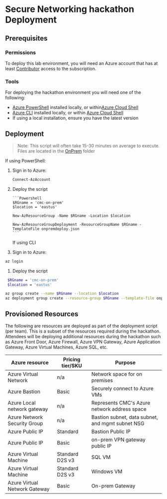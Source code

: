 # Secure Networking hackathon Deployment

## Prerequisites

### Permissions

To deploy this lab environment, you will need an Azure account that has at least [Contributor](https://docs.microsoft.com/azure/role-based-access-control/built-in-roles#contributor) access to the subscription.

### Tools

For deploying the hackathon environment you will need one of the following:

- [Azure PowerShell](https://learn.microsoft.com/powershell/azure/install-az-ps?view=azps-8.3.0) installed locally, or within[Azure Cloud Shell](https://learn.microsoft.com/azure/cloud-shell/overview)
- [Azure CLI](https://learn.microsoft.com/cli/azure/install-azure-cli) installed locally, or within [Azure Cloud Shell](https://learn.microsoft.com/azure/cloud-shell/overview)
- If using a local installation, ensure you have the latest version

## Deployment

> Note: This script will often take 15-30 minutes on average to execute. Files are located in the [OnPrem](./OnPrem) folder

If using PowerShell:

1.  Sign in to Azure:

    ```Powershell
    Connect-AzAccount
    ```

1.  Deploy the script

        ```Powershell
        $RGname = 'cmc-on-prem'
        $location = 'eastus'

        New-AzResourceGroup -Name $RGname -Location $location

        New-AzResourceGroupDeployment -ResourceGroupName $RGname -TemplateFile onpremdeploy.json
        ```

    If using CLI

1.  Sign in to Azure:

```sh
az login
```

1. Deploy the script

```sh
 $RGname = 'cmc-on-prem'
 $location = 'eastus'

az group create --name $RGname --location $location
az deployment group create --resource-group $RGname --template-file onpremdeploy.json
```

## Provisioned Resources

The following are resources are deployed as part of the deployment script (per team). This is a subset of the resources required during the hackathon. Attendees will be deploying additional resources during the hackathon such as Azure Front Door, Azure Firewall, Azure VPN Gateway, Azure Application Gateway, Azure Virtual Machines, Azure SQL, etc.

| Azure resource                | Pricing tier/SKU | Purpose                                          |
| ----------------------------- | ---------------- | ------------------------------------------------ |
| Azure Virtual Network         | n/a              | Network space for on premises                    |
| Azure Bastion                 | Basic            | Securely connect to Azure VMs                    |
| Azure Local network gateway   | n/a              | Represents CMC's Azure network address space     |
| Azure Network Security Group  | n/a              | Bastion subnet, data subnet, and mgmt subnet NSG |
| Azure Public IP               | Standard         | Bastion Public IP                                |
| Azure Public IP               | Basic            | on-prem VPN gateway public IP                    |
| Azure Virtual Machine         | Standard D2S v3  | SQL VM                                           |
| Azure Virtual Machine         | Standard D2S v3  | Windows VM                                       |
| Azure Virtual Network Gateway | Basic            | On-prem Gateway                                  |
